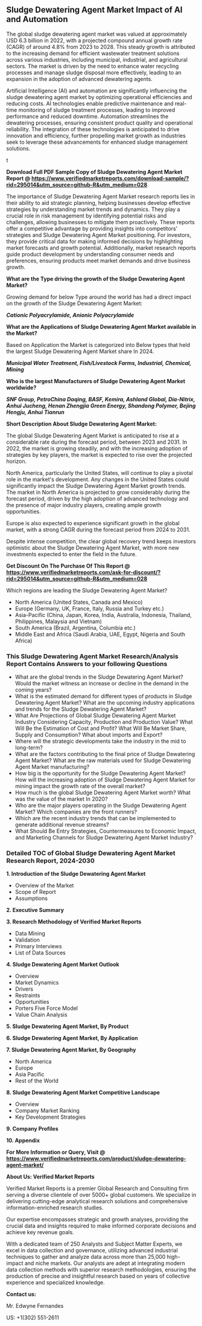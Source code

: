<h2>Sludge Dewatering Agent Market Impact of AI and Automation</h2><p>The global sludge dewatering agent market was valued at approximately USD 6.3 billion in 2022, with a projected compound annual growth rate (CAGR) of around 4.8% from 2023 to 2028. This steady growth is attributed to the increasing demand for efficient wastewater treatment solutions across various industries, including municipal, industrial, and agricultural sectors. The market is driven by the need to enhance water recycling processes and manage sludge disposal more effectively, leading to an expansion in the adoption of advanced dewatering agents.</p><p>Artificial Intelligence (AI) and automation are significantly influencing the sludge dewatering agent market by optimizing operational efficiencies and reducing costs. AI technologies enable predictive maintenance and real-time monitoring of sludge treatment processes, leading to improved performance and reduced downtime. Automation streamlines the dewatering processes, ensuring consistent product quality and operational reliability. The integration of these technologies is anticipated to drive innovation and efficiency, further propelling market growth as industries seek to leverage these advancements for enhanced sludge management solutions.</p>t</p><p id="" class=""><strong>Download Full PDF Sample Copy of Sludge Dewatering Agent Market Report @ <a href="https://www.verifiedmarketreports.com/download-sample/?rid=295014&utm_source=github-R&utm_medium=028" target="_blank">https://www.verifiedmarketreports.com/download-sample/?rid=295014&utm_source=github-R&utm_medium=028</a></strong></p><p>The importance of&nbsp;Sludge Dewatering Agent Market research reports lies in their ability to aid strategic planning, helping businesses develop effective strategies by understanding market trends and dynamics. They play a crucial role in risk management by identifying potential risks and challenges, allowing businesses to mitigate them proactively. These reports offer a competitive advantage by providing insights into competitors' strategies and Sludge Dewatering Agent Market positioning. For investors, they provide critical data for making informed decisions by highlighting market forecasts and growth potential. Additionally, market research reports guide product development by understanding consumer needs and preferences, ensuring products meet market demands and drive business growth.</p><p><strong>What are the&nbsp;Type driving the growth of the Sludge Dewatering Agent Market?</strong></p><p id="" class="">Growing demand for below Type around the world has had a direct impact on the growth of the Sludge Dewatering Agent Market:</p><em><strong>Cationic Polyacrylamide, Anionic Polyacrylamide</strong></em></p><strong>What are the&nbsp;Applications&nbsp;of Sludge Dewatering Agent Market available in the Market?</strong></p><p id="" class="">Based on Application the Market is categorized into Below types that held the largest Sludge Dewatering Agent Market share In 2024.</p><em><strong>Municipal Water Treatment, Fish/Livestock Farms, Industrial, Chemical, Mining</strong></em></p><strong>Who is the largest Manufacturers of Sludge Dewatering Agent Market worldwide?</strong></p><p><em><strong>SNF Group, PetroChina Daqing, BASF, Kemira, Ashland Global, Dia-Nitrix, Anhui Jucheng, Henan Zhengjia Green Energy, Shandong Polymer, Bejing Hengju, Anhui Tianrun</strong></em></p><p id="" class=""><strong>Short Description About Sludge Dewatering Agent Market:</strong></p><p>The global Sludge Dewatering Agent Market is anticipated to rise at a considerable rate during the forecast period, between 2023 and 2031. In 2022, the market is growing steadily, and with the increasing adoption of strategies by key players, the market is expected to rise over the projected horizon.</p><p>North America, particularly the United States, will continue to play a pivotal role in the market's development. Any changes in the United States could significantly impact the Sludge Dewatering Agent Market growth trends. The market in North America is projected to grow considerably during the forecast period, driven by the high adoption of advanced technology and the presence of major industry players, creating ample growth opportunities.</p><p>Europe is also expected to experience significant growth in the global market, with a strong CAGR during the forecast period from 2024 to 2031.</p><p>Despite intense competition, the clear global recovery trend keeps investors optimistic about the Sludge Dewatering Agent Market, with more new investments expected to enter the field in the future.</p><p id="" class=""><strong>Get Discount On The Purchase Of This Report @ <a href="https://www.verifiedmarketreports.com/ask-for-discount/?rid=295014&utm_source=github-R&utm_medium=028" target="_blank">https://www.verifiedmarketreports.com/ask-for-discount/?rid=295014&utm_source=github-R&utm_medium=028</a></strong></p>Which regions are leading the Sludge Dewatering Agent Market?</p><ul><li>North America (United States, Canada and Mexico)</li><li>Europe (Germany, UK, France, Italy, Russia and Turkey etc.)</li><li>Asia-Pacific (China, Japan, Korea, India, Australia, Indonesia, Thailand, Philippines, Malaysia and Vietnam)</li><li>South America (Brazil, Argentina, Columbia etc.)</li><li>Middle East and Africa (Saudi Arabia, UAE, Egypt, Nigeria and South Africa)</li></ul><h3 id="" class="">This Sludge Dewatering Agent Market Research/Analysis Report Contains Answers to your following Questions</h3><ul><li>What are the global trends in the Sludge Dewatering Agent Market? Would the market witness an increase or decline in the demand in the coming years?</li><li>What is the estimated demand for different types of products in Sludge Dewatering Agent Market? What are the upcoming industry applications and trends for the Sludge Dewatering Agent Market?</li><li>What Are Projections of Global Sludge Dewatering Agent Market Industry Considering Capacity, Production and Production Value? What Will Be the Estimation of Cost and Profit? What Will Be Market Share, Supply and Consumption? What about imports and Export?</li><li>Where will the strategic developments take the industry in the mid to long-term?</li><li>What are the factors contributing to the final price of Sludge Dewatering Agent Market? What are the raw materials used for Sludge Dewatering Agent Market manufacturing?</li><li>How big is the opportunity for the Sludge Dewatering Agent Market? How will the increasing adoption of Sludge Dewatering Agent Market for mining impact the growth rate of the overall market?</li><li>How much is the global Sludge Dewatering Agent Market worth? What was the value of the market In 2020?</li><li>Who are the major players operating in the Sludge Dewatering Agent Market? Which companies are the front runners?</li><li>Which are the recent industry trends that can be implemented to generate additional revenue streams?</li><li>What Should Be Entry Strategies, Countermeasures to Economic Impact, and Marketing Channels for Sludge Dewatering Agent Market Industry?</li></ul><h3 id="" class="">Detailed TOC of Global Sludge Dewatering Agent Market Research Report, 2024-2030</h3><p id="" class=""><strong>1. Introduction of the Sludge Dewatering Agent Market</strong></p><ul><li>Overview of the Market</li><li>Scope of Report</li><li>Assumptions</li></ul><p id="" class=""><strong>2. Executive Summary</strong></p><p id="" class=""><strong>3. Research Methodology of Verified Market Reports</strong></p><ul><li>Data Mining</li><li>Validation</li><li>Primary Interviews</li><li>List of Data Sources</li></ul><p id="" class=""><strong>4. Sludge Dewatering Agent Market Outlook</strong></p><ul><li>Overview</li><li>Market Dynamics</li><li>Drivers</li><li>Restraints</li><li>Opportunities</li><li>Porters Five Force Model</li><li>Value Chain Analysis</li></ul><p id="" class=""><strong>5. Sludge Dewatering Agent Market, By Product</strong></p><p id="" class=""><strong>6. Sludge Dewatering Agent Market, By Application</strong></p><p id="" class=""><strong>7. Sludge Dewatering Agent Market, By Geography</strong></p><ul><li>North America</li><li>Europe</li><li>Asia Pacific</li><li>Rest of the World</li></ul><p id="" class=""><strong>8. Sludge Dewatering Agent Market Competitive Landscape</strong></p><ul><li>Overview</li><li>Company Market Ranking</li><li>Key Development Strategies</li></ul><p id="" class=""><strong>9. Company Profiles</strong></p><p id="" class=""><strong>10. Appendix</strong></p><p id="" class=""><strong>For More Information or Query, Visit @ <a href="https://www.verifiedmarketreports.com/product/sludge-dewatering-agent-market/" target="_blank">https://www.verifiedmarketreports.com/product/sludge-dewatering-agent-market/</a></strong></p><p id="" class=""><strong>About Us: Verified Market Reports</strong></p><p id="" class="">Verified Market Reports is a premier Global Research and Consulting firm serving a diverse clientele of over 5000+ global customers. We specialize in delivering cutting-edge analytical research solutions and comprehensive information-enriched research studies.</p><p id="" class="">Our expertise encompasses strategic and growth analyses, providing the crucial data and insights required to make informed corporate decisions and achieve key revenue goals.</p><p id="" class="">With a dedicated team of 250 Analysts and Subject Matter Experts, we excel in data collection and governance, utilizing advanced industrial techniques to gather and analyze data across more than 25,000 high-impact and niche markets. Our analysts are adept at integrating modern data collection methods with superior research methodologies, ensuring the production of precise and insightful research based on years of collective experience and specialized knowledge.</p><p id="" class=""><strong>Contact us:</strong></p><p id="" class="">Mr. Edwyne Fernandes</p><p id="" class="">US: +1(302) 551-2611</p>